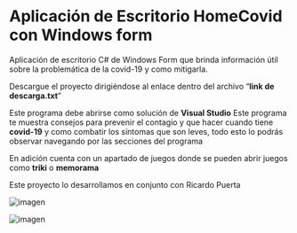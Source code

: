 # Aplicación de Escritorio HomeCovid con Windows form

Aplicación de escritorio C# de Windows Form que brinda información útil sobre la problemática de la covid-19 y como mitigarla.

Descargue el proyecto dirigiéndose al enlace dentro del archivo “**link de descarga.txt**”

Este programa debe abrirse como solución de **Visual Studio**
Este programa te muestra consejos para prevenir el contagio y que hacer cuando tiene **covid-19** y como combatir los síntomas que son leves, todo esto lo podrás observar navegando por las secciones del programa

En adición cuenta con un apartado de juegos donde se pueden abrir juegos como **triki** o **memorama** 

Este proyecto lo desarrollamos en conjunto con Ricardo Puerta

![imagen](https://res.cloudinary.com/drbotbbjb/image/upload/v1653823225/Screenshot_129_k7dagf.png)

![imagen](https://res.cloudinary.com/drbotbbjb/image/upload/v1653823233/Screenshot_130_nrpwoy.png)
